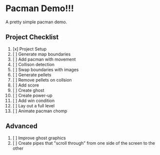 # Pacman Demo!!!

A pretty simple pacman demo.

## Project Checklist

1.  [x] Project Setup
2.  [ ] Generate map boundaries
3.  [ ] Add pacman with movement
4.  [ ] Collison detection
5.  [ ] Swap boundaries with images
6.  [ ] Generate pellets
7.  [ ] Remove pellets on collsion
8.  [ ] Add score
9.  [ ] Create ghost
10. [ ] Create power-up
11. [ ] Add win condition
12. [ ] Lay out a full level
13. [ ] Animate pacman chomp

## Advanced

1. [ ] Improve ghost graphics
2. [ ] Create pipes that "scroll through" from one side of the screen to the other
